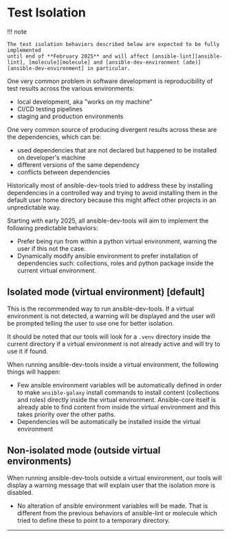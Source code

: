 # Test Isolation

!!! note

    The test isolation behaviors described below are expected to be fully implemented
    until end of **February 2025** and will affect [ansible-lint][ansible-lint], [molecule][molecule] and [ansible-dev-environment (ade)][ansible-dev-environment] in particular.

One very common problem in software development is reproducibility of test
results across the various environments:

- local development, aka "works on my machine"
- CI/CD testing pipelines
- staging and production environments

One very common source of producing divergent results across these are the
dependencies, which can be:

- used dependencies that are not declared but happened to be installed
  on developer's machine
- different versions of the same dependency
- conflicts between dependencies

Historically most of ansible-dev-tools tried to address these by installing
dependencies in a controlled way and trying to avoid installing them in the
default user home directory because this might affect other projects in
an unpredictable way.

Starting with early 2025, all ansible-dev-tools will aim to implement the
following predictable behaviors:

- Prefer being run from within a python virtual environment, warning the user
  if this not the case.
- Dynamically modify ansible environment to prefer installation of dependencies
  such: collections, roles and python package inside the current virtual
  environment.

## Isolated mode (virtual environment) \[default\]

This is the recommended way to run ansible-dev-tools. If a virtual environment
is not detected, a warning will be displayed and the user will be prompted telling
the user to use one for better isolation.

It should be noted that our tools will look for a `.venv` directory inside
the current directory if a virtual environment is not already active and will
try to use it if found.

When running ansible-dev-tools inside a virtual environment, the following
things will happen:

- Few ansible environment variables will be automatically defined in order to
  make `ansible-galaxy` install commands to install content (collections and
  roles) directly inside the virtual environment. Ansible-core itself is already able to find content from inside the virtual environment and this takes priority over the other paths.
- Dependencies will be automatically be installed inside the virtual environment

## Non-isolated mode (outside virtual environments)

When running ansible-dev-tools outside a virtual environment, our tools will
display a warning message that will explain user that the isolation more is
disabled.

- No alteration of ansible environment variables will be made. That is different
  from the previous behaviors of ansible-lint or molecule which tried to define
  these to point to a temporary directory.

---

[moleclue]: https://ansible.readthedocs.io/projects/molecule/
[ansible-lint]: https://ansible.readthedocs.io/projects/lint/
[ansible-dev-environment]: https://ansible.readthedocs.io/projects/dev-environment/
